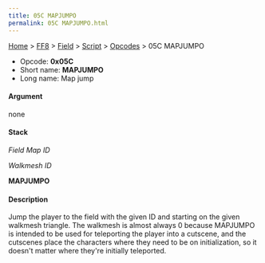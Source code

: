 ```yaml
---
title: 05C MAPJUMPO
permalink: 05C MAPJUMPO.html
---
```


[Home](../../../../Main%20Page.md) > [FF8](../../../../FF8.md) > [Field](../../../Field.md) > [Script](../../Script.md) > [Opcodes](../Opcodes.md) > 05C MAPJUMPO

-   Opcode: **0x05C**
-   Short name: **MAPJUMPO**
-   Long name: Map jump

#### Argument

none

#### Stack

  
*Field Map ID*

*Walkmesh ID*

**MAPJUMPO**

#### Description

Jump the player to the field with the given ID and starting on the given
walkmesh triangle. The walkmesh is almost always 0 because MAPJUMPO is
intended to be used for teleporting the player into a cutscene, and the
cutscenes place the characters where they need to be on initialization,
so it doesn't matter where they're initially teleported.
